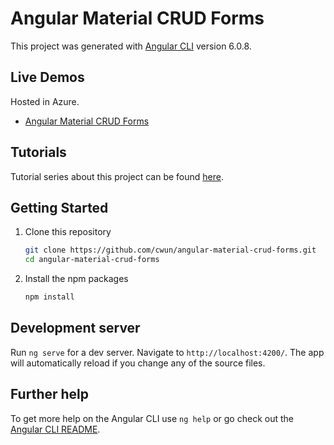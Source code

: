 # Angular Material CRUD Forms

This project was generated with [Angular CLI](https://github.com/angular/angular-cli) version 6.0.8.

## Live Demos

Hosted in Azure.

- [Angular Material CRUD Forms](https://angularmaterial.netlify.com/)

## Tutorials

Tutorial series about this project can be found [here](https://www.cc28tech.com/angular-material-crud-forms-part-1/). 

## Getting Started

1. Clone this repository

   ```bash
   git clone https://github.com/cwun/angular-material-crud-forms.git
   cd angular-material-crud-forms
   ```

1. Install the npm packages

   ```bash
   npm install
   ```
   
## Development server

Run `ng serve` for a dev server. Navigate to `http://localhost:4200/`. The app will automatically reload if you change any of the source files.

## Further help

To get more help on the Angular CLI use `ng help` or go check out the [Angular CLI README](https://github.com/angular/angular-cli/blob/master/README.md).
